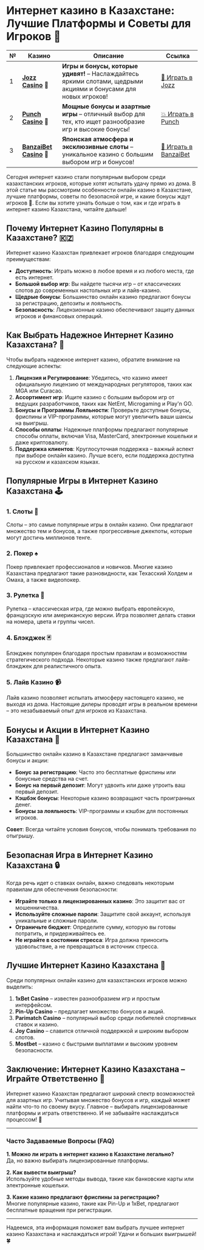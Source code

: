 # Интернет казино в Казахстане: Лучшие Платформы и Советы для Игроков 🎰
| №  | Казино                                             | Описание                                                                                                                                           | Ссылка                                                                                              |
|----|----------------------------------------------------|----------------------------------------------------------------------------------------------------------------------------------------------------|-----------------------------------------------------------------------------------------------------|
| 1  | **[Jozz Casino](https://tk435zi5i9.com/alt/jozz/registration?e8250665e216213938eeaefaf3e61c0a)** 🎉      | **Игры и бонусы, которые удивят!** – Наслаждайтесь яркими слотами, щедрыми акциями и бонусами для новых игроков!                                      | [🎲 Играть в Jozz](https://tk435zi5i9.com/alt/jozz/registration?e8250665e216213938eeaefaf3e61c0a)    |
| 2  | **[Punch Casino](https://betpunch1.com/d638d6d39)** 🥊            | **Мощные бонусы и азартные игры** – отличный выбор для тех, кто ищет разнообразие игр и высокие бонусы!                                              | [💥 Играть в Punch](https://betpunch1.com/d638d6d39)                                                |
| 3  | **[BanzaiBet Casino](https://bnzstr009.com/e9rVJ)** 🥋          | **Японская атмосфера и эксклюзивные слоты** – уникальное казино с большим выбором игр и бонусов!                                                     | [🎌 Играть в BanzaiBet](https://bnzstr009.com/e9rVJ)                                                |

Сегодня интернет казино стали популярным выбором среди казахстанских игроков, которые хотят испытать удачу прямо из дома. В этой статье мы рассмотрим особенности онлайн казино в Казахстане, лучшие платформы, советы по безопасной игре, и какие бонусы ждут игроков 🎁. Если вы хотите узнать больше о том, как и где играть в интернет казино Казахстана, читайте дальше!

## Почему Интернет Казино Популярны в Казахстане? 🇰🇿

Интернет казино Казахстан привлекает игроков благодаря следующим преимуществам:

- **Доступность**: Играть можно в любое время и из любого места, где есть интернет.
- **Большой выбор игр**: Вы найдете тысячи игр – от классических слотов до современных настольных игр и лайв-казино.
- **Щедрые бонусы**: Большинство онлайн казино предлагают бонусы за регистрацию, депозиты и лояльность.
- **Безопасность**: Лицензионные казино обеспечивают защиту данных игроков и финансовых операций.

## Как Выбрать Надежное Интернет Казино Казахстана? 🎲

Чтобы выбрать надежное интернет казино, обратите внимание на следующие аспекты:

1. **Лицензия и Регулирование**: Убедитесь, что казино имеет официальную лицензию от международных регуляторов, таких как MGA или Curacao.
2. **Ассортимент игр**: Ищите казино с большим выбором игр от ведущих разработчиков, таких как NetEnt, Microgaming и Play'n GO.
3. **Бонусы и Программы Лояльности**: Проверьте доступные бонусы, фриспины и VIP-программы, которые могут увеличить ваши шансы на выигрыш.
4. **Способы оплаты**: Надежные платформы предлагают популярные способы оплаты, включая Visa, MasterCard, электронные кошельки и даже криптовалюту.
5. **Поддержка клиентов**: Круглосуточная поддержка – важный аспект при выборе онлайн казино. Лучше всего, если поддержка доступна на русском и казахском языках.

## Популярные Игры в Интернет Казино Казахстана 🕹️

### 1. Слоты 🎰

Слоты – это самые популярные игры в онлайн казино. Они предлагают множество тем и бонусов, а также прогрессивные джекпоты, которые могут достичь миллионов тенге.

### 2. Покер ♠️

Покер привлекает профессионалов и новичков. Многие казино Казахстана предлагают такие разновидности, как Техасский Холдем и Омаха, а также видеопокер.

### 3. Рулетка 🎡

Рулетка – классическая игра, где можно выбрать европейскую, французскую или американскую версии. Игра позволяет делать ставки на номера, цвета и группы чисел.

### 4. Блэкджек 🃏

Блэкджек популярен благодаря простым правилам и возможностям стратегического подхода. Некоторые казино также предлагают лайв-блэкджек для реалистичного опыта.

### 5. Лайв Казино 📹

Лайв казино позволяет испытать атмосферу настоящего казино, не выходя из дома. Настоящие дилеры проводят игры в реальном времени – это незабываемый опыт для игроков из Казахстана.

## Бонусы и Акции в Интернет Казино Казахстана 🎁

Большинство онлайн казино в Казахстане предлагают заманчивые бонусы и акции:

- **Бонус за регистрацию**: Часто это бесплатные фриспины или бонусные средства на счет.
- **Бонус на первый депозит**: Могут удвоить или даже утроить ваш первый депозит.
- **Кэшбэк бонусы**: Некоторые казино возвращают часть проигранных денег.
- **Бонусы за лояльность**: VIP-программы и кэшбэк для постоянных игроков.

**Совет**: Всегда читайте условия бонусов, чтобы понимать требования по отыгрышу.

## Безопасная Игра в Интернет Казино Казахстана 🔒

Когда речь идет о ставках онлайн, важно следовать некоторым правилам для обеспечения безопасности:

- **Играйте только в лицензированных казино**: Это защитит вас от мошенничества.
- **Используйте сложные пароли**: Защитите свой аккаунт, используя уникальные и сложные пароли.
- **Ограничьте бюджет**: Определите сумму, которую вы готовы потратить, и придерживайтесь ее.
- **Не играйте в состоянии стресса**: Игра должна приносить удовольствие, а не превращаться в источник стресса.

## Лучшие Интернет Казино Казахстана 🌟

Среди популярных онлайн казино для казахстанских игроков можно выделить:

1. **1xBet Casino** – известен разнообразием игр и простым интерфейсом.
2. **Pin-Up Casino** – предлагает множество бонусов и акций.
3. **Parimatch Casino** – популярный выбор среди любителей спортивных ставок и казино.
4. **Joy Casino** – славится отличной поддержкой и широким выбором слотов.
5. **Mostbet** – казино с быстрыми выплатами и высоким уровнем безопасности.

## Заключение: Интернет Казино Казахстана – Играйте Ответственно 🎯

Интернет казино Казахстан предлагают широкий спектр возможностей для азартных игр. Учитывая множество бонусов и игр, каждый может найти что-то по своему вкусу. Главное – выбирать лицензированные платформы и играть ответственно. И не забывайте наслаждаться процессом! 🎉

---

### Часто Задаваемые Вопросы (FAQ)

**1. Можно ли играть в интернет казино в Казахстане легально?**  
Да, но важно выбирать лицензированные платформы.

**2. Как вывести выигрыш?**  
Используйте удобные методы вывода, такие как банковские карты или электронные кошельки.

**3. Какие казино предлагают фриспины за регистрацию?**  
Многие популярные казино, такие как Pin-Up и 1xBet, предлагают бесплатные вращения при регистрации.

---

Надеемся, эта информация поможет вам выбрать лучшее интернет казино Казахстана и наслаждаться игрой! Удачи и больших выигрышей! 🍀
